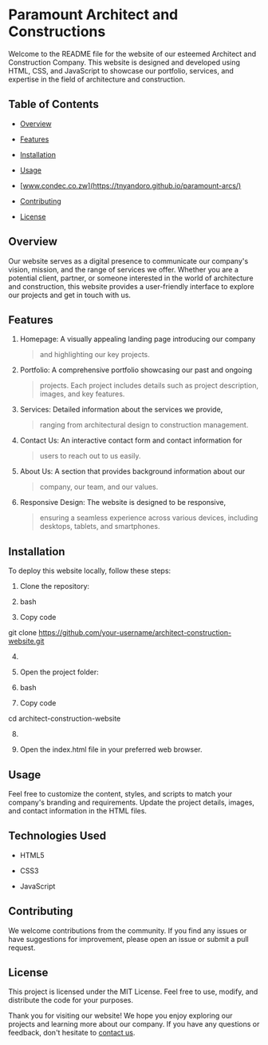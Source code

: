 # **Paramount Architect and Constructions**

Welcome to the README file for the website of our esteemed Architect and
Construction Company. This website is designed and developed using HTML,
CSS, and JavaScript to showcase our portfolio, services, and expertise
in the field of architecture and construction.

## **Table of Contents**

- [Overview](https://chat.openai.com/c/0d7a8e86-34bd-4396-a989-8e1c377c0375#overview)

- [Features](https://chat.openai.com/c/0d7a8e86-34bd-4396-a989-8e1c377c0375#features)

- [Installation](https://chat.openai.com/c/0d7a8e86-34bd-4396-a989-8e1c377c0375#installation)

- [Usage](https://chat.openai.com/c/0d7a8e86-34bd-4396-a989-8e1c377c0375#usage)

- [www.condec.co.zw](https://tnyandoro.github.io/paramount-arcs/)

- [Contributing](https://chat.openai.com/c/0d7a8e86-34bd-4396-a989-8e1c377c0375#contributing)

- [License](https://chat.openai.com/c/0d7a8e86-34bd-4396-a989-8e1c377c0375#license)

## **Overview**

Our website serves as a digital presence to communicate our company\'s
vision, mission, and the range of services we offer. Whether you are a
potential client, partner, or someone interested in the world of
architecture and construction, this website provides a user-friendly
interface to explore our projects and get in touch with us.

## **Features**

1. Homepage: A visually appealing landing page introducing our company
    > and highlighting our key projects.

2. Portfolio: A comprehensive portfolio showcasing our past and ongoing
    > projects. Each project includes details such as project
    > description, images, and key features.

3. Services: Detailed information about the services we provide,
    > ranging from architectural design to construction management.

4. Contact Us: An interactive contact form and contact information for
    > users to reach out to us easily.

5. About Us: A section that provides background information about our
    > company, our team, and our values.

6. Responsive Design: The website is designed to be responsive,
    > ensuring a seamless experience across various devices, including
    > desktops, tablets, and smartphones.

## **Installation**

To deploy this website locally, follow these steps:

1. Clone the repository:

2. bash

3. Copy code

git clone
<https://github.com/your-username/architect-construction-website.git>

4.  

5. Open the project folder:

6. bash

7. Copy code

cd architect-construction-website

8.  

9. Open the index.html file in your preferred web browser.

## **Usage**

Feel free to customize the content, styles, and scripts to match your
company\'s branding and requirements. Update the project details,
images, and contact information in the HTML files.

## **Technologies Used**

- HTML5

- CSS3

- JavaScript

## **Contributing**

We welcome contributions from the community. If you find any issues or
have suggestions for improvement, please open an issue or submit a pull
request.

## **License**

This project is licensed under the MIT License. Feel free to use,
modify, and distribute the code for your purposes.

Thank you for visiting our website! We hope you enjoy exploring our
projects and learning more about our company. If you have any questions
or feedback, don\'t hesitate to [contact
us](https://chat.openai.com/c/0d7a8e86-34bd-4396-a989-8e1c377c0375#contact-us).
